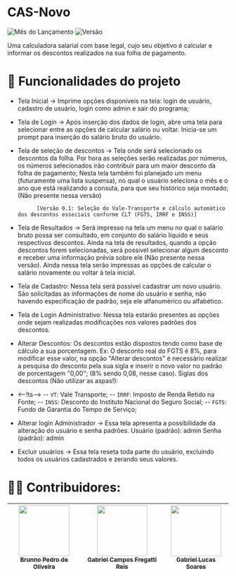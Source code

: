 # CAS-Novo
![Mês do Lançamento](https://img.shields.io/badge/release%20date-january-blue) ![Versão](https://img.shields.io/badge/version-0.0.1%2017.01.2024-green)

Uma calculadora salarial com base legal, cujo seu objetivo é calcular e informar os descontos realizados na sua folha de pagamento.

# :hammer: Funcionalidades do projeto

- Tela Inicial -> Imprime opções disponíveis na tela: login de usuário, cadastro de usuário, login como admin e sair do programa;
  
- Tela de Login -> Após inserção dos dados de login, abre uma tela para selecionar entre as opções de calcular salário ou voltar. Inicia-se um prompt para inserção do salário bruto do usuário.
  
- Tela de seleção de descontos -> Tela onde será selecionado os descontos da folha.
            Por hora as seleções serão realizadas por números, os números selecionados irão contribuir para um maior desconto da folha de pagamento;
            Nesta tela também foi planejado um menu (futuramente uma lista suspensa), no qual o usuário seleciona o mês e o ano que está realizando a consuta, 
            para que seu histórico seja montado; (Não presente nessa versão)
  
            [Versão 0.1: Seleção do Vale-Transporte e cálculo automático dos descontos esseciais conforme CLT (FGTS, IRRF e INSS)]
- Tela de Resultados -> Será impresso na tela um menu no qual o salário bruto possa ser consultado, em conjunto do salário líquido e seus respectivos descontos. Ainda na tela de resultados, quando a opção descontos forem selecionadas, será possível selecionar algum desconto e receber uma informação prévia sobre ele (Não presente nessa versão). Ainda nessa tela serão impressas as opções de calcular o salário novamente ou voltar à tela inicial.

- Tela de Cadastro: Nessa tela será possível cadastrar um novo usuário. São solicitadas as informações de nome do usuário e senha, não havendo especificação de padrão, seja ele alfanumérico ou alfabético.
 
- Tela de Login Administrativo:  Nessa tela estarão presentes as opções onde sejam realizadas modificações nos valores padrões dos descontos.

- Alterar Descontos: Os descontos estão dispostos tendo como base de cálculo a sua porcentagem. Ex: O desconto real do FGTS é 8%, para modificar esse valor, na opção "Alterar descontos" é necessário realizar a pesquisa do desconto pela sua sigla e inserir o novo valor no padrão de porcentagem "0,00"; (8% sendo 0,08, nesse caso). Siglas dos descontos (Não utilizar as aspas!):
- <--!ts-->
            -- `VT`: Vale Transporte;
            -- `IRRF`: Imposto de Renda Retido na Fonte;
            -- `INSS`: Desconto do Instituto Nacional do Seguro Social;
            -- `FGTS`: Fundo de Garantia do Tempo de Serviço;
  
- Alterar login Administrador -> Essa tela apresenta a possibilidade da alteração do usuário e senha padrões.
            Usuário (padrão): admin
            Senha (padrão): admin
  
- Excluir usuários -> Essa tela reseta toda parte do usuário, excluindo todos os usuários cadastrados e zerando seus valores.

# :blond_haired_man: Contribuidores:

| [<img loading="lazy" src="https://avatars.githubusercontent.com/u/92534443?v=4" width=115><br><sub>Brunno Pedro de Oliveira</sub>](https://github.com/BlackPearlBP) | [<img loading="lazy" src="https://avatars.githubusercontent.com/u/143548075?v=4" width=115><br><sub>Gabriel Campos Fregatti Reis</sub>](https://github.com/Freegrattis) |  [<img loading="lazy" src="https://avatars.githubusercontent.com/u/92793218?v=4" width=115><br><sub>Gabriel Lucas Soares</sub>](https://github.com/FlashySniper) |
| :---: | :---: | :---: |

